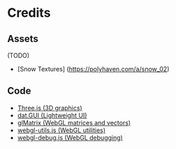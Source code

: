 # Credits

## Assets

(TODO)
- [Snow Textures] (https://polyhaven.com/a/snow_02)

## Code

- [Three.js (3D graphics)](https://github.com/mrdoob/three.js/)
- [dat.GUI (Lightweight UI)](https://github.com/dataarts/dat.gui)
- [glMatrix (WebGL matrices and vectors)](https://github.com/toji/gl-matrix)
- [webgl-utils.js (WebGL utilities)](https://github.com/toji/webgl-utils)
- [webgl-debug.js (WebGL debugging)](https://github.com/KhronosGroup/WebGLDeveloperTools)